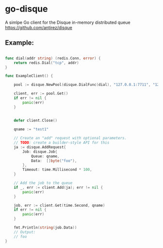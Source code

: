 # go-disque

A simlpe Go client for the Disque in-memory distributed queue https://github.com/antirez/disque

## Example:

```go

func dial(addr string) (redis.Conn, error) {
	return redis.Dial("tcp", addr)
}

func ExampleClient() {

	pool := disque.NewPool(disque.DialFunc(dial), "127.0.0.1:7711", "127.0.0.1:7712")

	client, err := pool.Get()
	if err != nil {
		panic(err)
	}
	
	
	defer client.Close()

	qname := "test1"

	// Create an "add" request with optional parameters.
	// TODO: create a builder-style API for this
	ja := disque.AddRequest{
		Job: disque.Job{
			Queue: qname,
			Data:  []byte("foo"),
		},
		Timeout: time.Millisecond * 100,
	}

	// Add the job to the queue
	if _, err := client.Add(ja); err != nil {
		panic(err)
	}

	job, err := client.Get(time.Second, qname)
	if err != nil {
		panic(err)
	}

	fmt.Println(string(job.Data))
	// Output:
	// foo
}

```